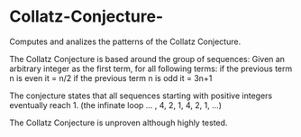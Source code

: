 # Collatz-Conjecture-
Computes and analizes the patterns of the Collatz Conjecture.

The Collatz Conjecture is based around the group of sequences:
Given an arbitrary integer as the first term,
for all following terms:
if the previous term n is even  it = n/2
if the previous term n is odd   it = 3n+1

The conjecture states that all sequences starting with positive integers
eventually reach 1. (the infinate loop ... , 4, 2, 1, 4, 2, 1, ...)

The Collatz Conjecture is unproven although highly tested.
